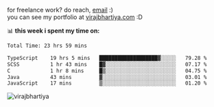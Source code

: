 for freelance work? do reach, [email](mailto:vlbhartiya@gmail.com) :)<br/>
you can see my portfolio at [virajbhartiya.com](https://virajbhartiya.com) :D

📊 **this week i spent my time on:**

<!--START_SECTION:waka-->

```txt
Total Time: 23 hrs 59 mins

TypeScript    19 hrs 5 mins   ███████████████████▓░░░░░   79.28 %
SCSS          1 hr 43 mins    █▓░░░░░░░░░░░░░░░░░░░░░░░   07.17 %
C             1 hr 8 mins     █▒░░░░░░░░░░░░░░░░░░░░░░░   04.75 %
Java          43 mins         ▓░░░░░░░░░░░░░░░░░░░░░░░░   03.01 %
JavaScript    17 mins         ▒░░░░░░░░░░░░░░░░░░░░░░░░   01.20 %
```

<!--END_SECTION:waka-->

<p align="left"> <img src="https://komarev.com/ghpvc/?username=virajbhartiya&color=blue" alt="virajbhartiya" /> </p>
